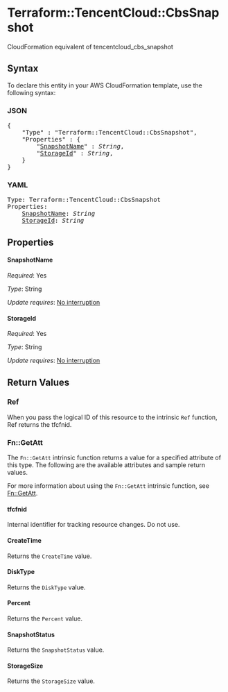 # Terraform::TencentCloud::CbsSnapshot

CloudFormation equivalent of tencentcloud_cbs_snapshot

## Syntax

To declare this entity in your AWS CloudFormation template, use the following syntax:

### JSON

<pre>
{
    "Type" : "Terraform::TencentCloud::CbsSnapshot",
    "Properties" : {
        "<a href="#snapshotname" title="SnapshotName">SnapshotName</a>" : <i>String</i>,
        "<a href="#storageid" title="StorageId">StorageId</a>" : <i>String</i>,
    }
}
</pre>

### YAML

<pre>
Type: Terraform::TencentCloud::CbsSnapshot
Properties:
    <a href="#snapshotname" title="SnapshotName">SnapshotName</a>: <i>String</i>
    <a href="#storageid" title="StorageId">StorageId</a>: <i>String</i>
</pre>

## Properties

#### SnapshotName

_Required_: Yes

_Type_: String

_Update requires_: [No interruption](https://docs.aws.amazon.com/AWSCloudFormation/latest/UserGuide/using-cfn-updating-stacks-update-behaviors.html#update-no-interrupt)

#### StorageId

_Required_: Yes

_Type_: String

_Update requires_: [No interruption](https://docs.aws.amazon.com/AWSCloudFormation/latest/UserGuide/using-cfn-updating-stacks-update-behaviors.html#update-no-interrupt)

## Return Values

### Ref

When you pass the logical ID of this resource to the intrinsic `Ref` function, Ref returns the tfcfnid.

### Fn::GetAtt

The `Fn::GetAtt` intrinsic function returns a value for a specified attribute of this type. The following are the available attributes and sample return values.

For more information about using the `Fn::GetAtt` intrinsic function, see [Fn::GetAtt](https://docs.aws.amazon.com/AWSCloudFormation/latest/UserGuide/intrinsic-function-reference-getatt.html).

#### tfcfnid

Internal identifier for tracking resource changes. Do not use.

#### CreateTime

Returns the <code>CreateTime</code> value.

#### DiskType

Returns the <code>DiskType</code> value.

#### Percent

Returns the <code>Percent</code> value.

#### SnapshotStatus

Returns the <code>SnapshotStatus</code> value.

#### StorageSize

Returns the <code>StorageSize</code> value.

